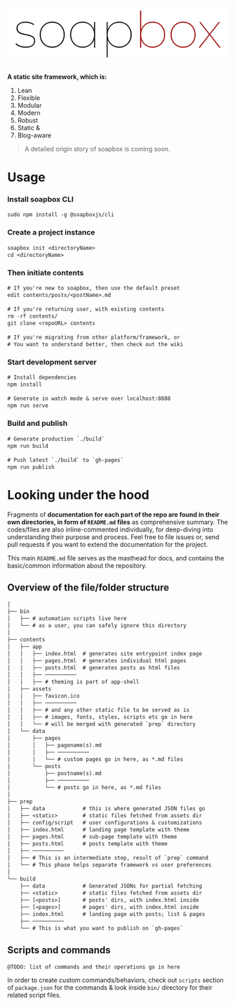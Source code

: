 # ![soapbox](assets/logo.png)

**A static site framework, which is:**

1. Lean
2. Flexible
3. Modular
4. Modern
5. Robust
6. Static &
7. Blog-aware

> A detailed origin story of soapbox is coming soon.

# Usage
### Install soapbox CLI
```
sudo npm install -g @soapboxjs/cli
```

### Create a project instance
```
soapbox init <directoryName>
cd <directoryName>
```

### Then initiate contents
```
# If you're new to soapbox, then use the default preset
edit contents/posts/<postName>.md

# If you're returning user, with existing contents 
rm -rf contents/
git clone <repoURL> contents

# If you're migrating from other platform/framework, or
# You want to understand better, then check out the wiki
```

### Start development server
```
# Install dependencies
npm install

# Generate in watch mode & serve over localhost:8888
npm run serve
```

### Build and publish
```
# Generate production `./build`
npm run build

# Push latest `./build` to `gh-pages`
npm run publish
```

# Looking under the hood
Fragments of **documentation for each part of the repo are found in their own directories, in form of `README.md` files** as comprehensive summary. The codes/files are also inline-commented individually, for deep-diving into understanding their purpose and process. Feel free to file issues or, send pull requests if you want to extend the documentation for the project.

This main `README.md` file serves as the masthead for docs, and contains the basic/common information about the repository.

## Overview of the file/folder structure
```
│
├── bin
│   ├── # automation scripts live here
│   └── # as a user, you can safely ignore this directory
│
├── contents
│   ├── app
│   │   ├── index.html  # generates site entrypoint index page
│   │   ├── pages.html  # generates individual html pages
│   │   ├── posts.html  # generates posts as html files
│   │   ├── ──────────
│   │   ├── # theming is part of app-shell
│   ├── assets
│   │   ├── favicon.ico
│   │   ├── ──────────
│   │   ├── # and any other static file to be served as is
│   │   ├── # images, fonts, styles, scripts etc go in here
│   │   └── # will be merged with generated `prep` directory
│   └── data
│       ├── pages
│       │   ├── pagename(s).md
│       │   ├── ──────────
│       │   └── # custom pages go in here, as *.md files
│       └── posts
│           ├── postname(s).md
│           ├── ──────────
│           └── # posts go in here, as *.md files
│
├── prep
│   ├── data            # this is where generated JSON files go
│   ├── <static>        # static files fetched from assets dir
│   ├── config/script   # user configurations & customizations
│   ├── index.html      # landing page template with theme
│   ├── pages.html      # sub-page template with theme
│   ├── posts.html      # posts template with theme
│   ├── ──────────
│   ├── # This is an intermediate step, result of `prep` command
│   └── # This phase helps separate framework vs user preferences
│
└── build
    ├── data            # Generated JSONs for partial fetching
    ├── <static>        # static files fetched from assets dir
    ├── [<posts>]       # posts' dirs, with index.html inside
    ├── [<pages>]       # pages' dirs, with index.html inside
    ├── index.html      # landing page with posts; list & pages
    ├── ──────────
    └── # This is what you want to publish on `gh-pages`
```

## Scripts and commands
```
@TODO: list of commands and their operations go in here
```
In order to create custom commands/behaviors, check out `scripts` section of `package.json` for the commands & look inside `bin/` directory for their related script files.
